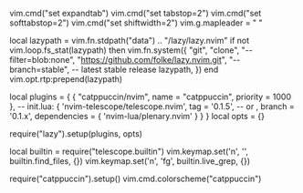 vim.cmd("set expandtab")
vim.cmd("set tabstop=2")
vim.cmd("set softtabstop=2")
vim.cmd("set shiftwidth=2")
vim.g.mapleader = " "

local lazypath = vim.fn.stdpath("data") .. "/lazy/lazy.nvim"
if not vim.loop.fs_stat(lazypath) then
  vim.fn.system({
    "git",
    "clone",
    "--filter=blob:none",
    "https://github.com/folke/lazy.nvim.git",
    "--branch=stable", -- latest stable release
    lazypath,
  })
end
vim.opt.rtp:prepend(lazypath)

local plugins = {
	{ "catppuccin/nvim", name = "catppuccin", priority = 1000 },
	-- init.lua:
    {
    'nvim-telescope/telescope.nvim', tag = '0.1.5',
-- or                              , branch = '0.1.x',
      dependencies = { 'nvim-lua/plenary.nvim' }
    }
}
local opts = {}

require("lazy").setup(plugins, opts)

local builtin = require("telescope.builtin")
vim.keymap.set('n', '<C-p>', builtin.find_files, {})
vim.keymap.set('n', '<leader>fg', builtin.live_grep, {})

require("catppuccin").setup()
vim.cmd.colorscheme("catppuccin")

